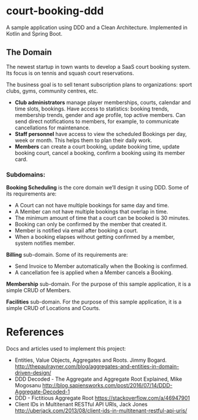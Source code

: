 # court-booking-ddd
A sample application using DDD and a Clean Architecture. Implemented in Kotlin and Spring Boot.

## The Domain
The newest startup in town wants to develop a SaaS court booking system. Its focus is on tennis and squash court 
reservations. 

The business goal is to sell tenant subscription plans to organizations: sport clubs, gyms, community centres, etc.

- **Club administrators** manage player memberships, courts, calendar and time slots, bookings. Have access to statistics: booking trends, membership trends, gender and age profile, top active members. Can send direct notifications to members, for example, to communicate cancellations for maintenance. 
- **Staff personnel** have access to view the scheduled Bookings per day, week or month. This helps them to plan their daily work.
- **Members** can create a court booking, update booking time, update booking court, cancel a booking, confirm a booking using its member card.

### Subdomains:
**Booking Scheduling** is the core domain we’ll design it using DDD. Some of its requirements are:
- A Court can not have multiple bookings for same day and time.
- A Member can not have multiple bookings that overlap in time.
- The minimum amount of time that a court can be booked is 30 minutes.
- Booking can only be confirmed by the member that created it.
- Member is notified via email after booking a court.
- When a booking elapses without getting confirmed by a member, system notifies member.

**Billing** sub-domain.
Some of its requirements are:
- Send Invoice to Member automatically when the Booking is confirmed.
- A cancellation fee is applied when a Member cancels a Booking.

**Membership** sub-domain.
For the purpose of this sample application, it is a simple CRUD of Members.

**Facilities** sub-domain.
For the purpose of this sample application, it is a simple CRUD of Locations and Courts.

# References
Docs and articles used to implement this project:
- Entities, Value Objects, Aggregates and Roots. Jimmy Bogard. http://thepaulrayner.com/blog/aggregates-and-entities-in-domain-driven-design/
- DDD Decoded - The Aggregate and Aggregate Root Explained, Mike Mogosanu http://blog.sapiensworks.com/post/2016/07/14/DDD-Aggregate-Decoded-1
- DDD - Fictitious Aggregate Root https://stackoverflow.com/a/46947901
- Client IDs in Multitenant RESTful API URIs, Jack Jones http://uberjack.com/2013/08/client-ids-in-multitenant-restful-api-uris/